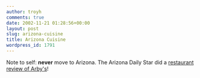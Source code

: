 ```yaml
---
author: troyh
comments: true
date: 2002-11-21 01:28:56+00:00
layout: post
slug: arizona-cuisine
title: Arizona Cuisine
wordpress_id: 1791
---
```


Note to self: **never** move to Arizona. The Arizona Daily Star did a [restaurant review of Arby's](http://www.azstarnet.com/star/wed/21120takeoutarbys.html)!
